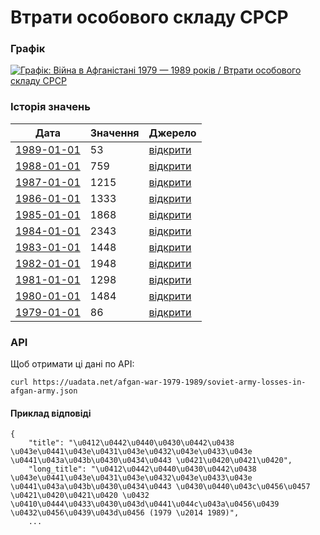 # Втрати особового складу СРСР
### Графік
[ ![Графік: Війна в Афганістані 1979 — 1989 років / Втрати особового складу СРСР](https://uadata.net/screen?459657&u=%2Fafgan-war-1979-1989%2Fsoviet-army-losses-in-afgan-army) ](https://uadata.net/afgan-war-1979-1989/soviet-army-losses-in-afgan-army)

### Історія значень
| Дата | Значення | Джерело |
|---|---|---|
| [1989-01-01](https://uadata.net/afgan-war-1979-1989/soviet-army-losses-in-afgan-army/1989-01-01+00%3A00%3A00) | 53 | [відкрити](https://uk.wikipedia.org/wiki/%D0%92%D1%82%D1%80%D0%B0%D1%82%D0%B8_%D0%B2_%D0%90%D1%84%D0%B3%D0%B0%D0%BD%D1%81%D1%8C%D0%BA%D1%96%D0%B9_%D0%B2%D1%96%D0%B9%D0%BD%D1%96_(1979%E2%80%941989)#%D0%92%D1%82%D1%80%D0%B0%D1%82%D0%B8_%D0%BC%D0%BE%D0%B4%D0%B6%D0%B0%D1%85%D0%B5%D0%B4%D1%96%D0%B2) |
| [1988-01-01](https://uadata.net/afgan-war-1979-1989/soviet-army-losses-in-afgan-army/1988-01-01+00%3A00%3A00) | 759 | [відкрити](https://uk.wikipedia.org/wiki/%D0%92%D1%82%D1%80%D0%B0%D1%82%D0%B8_%D0%B2_%D0%90%D1%84%D0%B3%D0%B0%D0%BD%D1%81%D1%8C%D0%BA%D1%96%D0%B9_%D0%B2%D1%96%D0%B9%D0%BD%D1%96_(1979%E2%80%941989)#%D0%92%D1%82%D1%80%D0%B0%D1%82%D0%B8_%D0%BC%D0%BE%D0%B4%D0%B6%D0%B0%D1%85%D0%B5%D0%B4%D1%96%D0%B2) |
| [1987-01-01](https://uadata.net/afgan-war-1979-1989/soviet-army-losses-in-afgan-army/1987-01-01+00%3A00%3A00) | 1215 | [відкрити](https://uk.wikipedia.org/wiki/%D0%92%D1%82%D1%80%D0%B0%D1%82%D0%B8_%D0%B2_%D0%90%D1%84%D0%B3%D0%B0%D0%BD%D1%81%D1%8C%D0%BA%D1%96%D0%B9_%D0%B2%D1%96%D0%B9%D0%BD%D1%96_(1979%E2%80%941989)#%D0%92%D1%82%D1%80%D0%B0%D1%82%D0%B8_%D0%BC%D0%BE%D0%B4%D0%B6%D0%B0%D1%85%D0%B5%D0%B4%D1%96%D0%B2) |
| [1986-01-01](https://uadata.net/afgan-war-1979-1989/soviet-army-losses-in-afgan-army/1986-01-01+00%3A00%3A00) | 1333 | [відкрити](https://uk.wikipedia.org/wiki/%D0%92%D1%82%D1%80%D0%B0%D1%82%D0%B8_%D0%B2_%D0%90%D1%84%D0%B3%D0%B0%D0%BD%D1%81%D1%8C%D0%BA%D1%96%D0%B9_%D0%B2%D1%96%D0%B9%D0%BD%D1%96_(1979%E2%80%941989)#%D0%92%D1%82%D1%80%D0%B0%D1%82%D0%B8_%D0%BC%D0%BE%D0%B4%D0%B6%D0%B0%D1%85%D0%B5%D0%B4%D1%96%D0%B2) |
| [1985-01-01](https://uadata.net/afgan-war-1979-1989/soviet-army-losses-in-afgan-army/1985-01-01+00%3A00%3A00) | 1868 | [відкрити](https://uk.wikipedia.org/wiki/%D0%92%D1%82%D1%80%D0%B0%D1%82%D0%B8_%D0%B2_%D0%90%D1%84%D0%B3%D0%B0%D0%BD%D1%81%D1%8C%D0%BA%D1%96%D0%B9_%D0%B2%D1%96%D0%B9%D0%BD%D1%96_(1979%E2%80%941989)#%D0%92%D1%82%D1%80%D0%B0%D1%82%D0%B8_%D0%BC%D0%BE%D0%B4%D0%B6%D0%B0%D1%85%D0%B5%D0%B4%D1%96%D0%B2) |
| [1984-01-01](https://uadata.net/afgan-war-1979-1989/soviet-army-losses-in-afgan-army/1984-01-01+00%3A00%3A00) | 2343 | [відкрити](https://uk.wikipedia.org/wiki/%D0%92%D1%82%D1%80%D0%B0%D1%82%D0%B8_%D0%B2_%D0%90%D1%84%D0%B3%D0%B0%D0%BD%D1%81%D1%8C%D0%BA%D1%96%D0%B9_%D0%B2%D1%96%D0%B9%D0%BD%D1%96_(1979%E2%80%941989)#%D0%92%D1%82%D1%80%D0%B0%D1%82%D0%B8_%D0%BC%D0%BE%D0%B4%D0%B6%D0%B0%D1%85%D0%B5%D0%B4%D1%96%D0%B2) |
| [1983-01-01](https://uadata.net/afgan-war-1979-1989/soviet-army-losses-in-afgan-army/1983-01-01+00%3A00%3A00) | 1448 | [відкрити](https://uk.wikipedia.org/wiki/%D0%92%D1%82%D1%80%D0%B0%D1%82%D0%B8_%D0%B2_%D0%90%D1%84%D0%B3%D0%B0%D0%BD%D1%81%D1%8C%D0%BA%D1%96%D0%B9_%D0%B2%D1%96%D0%B9%D0%BD%D1%96_(1979%E2%80%941989)#%D0%92%D1%82%D1%80%D0%B0%D1%82%D0%B8_%D0%BC%D0%BE%D0%B4%D0%B6%D0%B0%D1%85%D0%B5%D0%B4%D1%96%D0%B2) |
| [1982-01-01](https://uadata.net/afgan-war-1979-1989/soviet-army-losses-in-afgan-army/1982-01-01+00%3A00%3A00) | 1948 | [відкрити](https://uk.wikipedia.org/wiki/%D0%92%D1%82%D1%80%D0%B0%D1%82%D0%B8_%D0%B2_%D0%90%D1%84%D0%B3%D0%B0%D0%BD%D1%81%D1%8C%D0%BA%D1%96%D0%B9_%D0%B2%D1%96%D0%B9%D0%BD%D1%96_(1979%E2%80%941989)#%D0%92%D1%82%D1%80%D0%B0%D1%82%D0%B8_%D0%BC%D0%BE%D0%B4%D0%B6%D0%B0%D1%85%D0%B5%D0%B4%D1%96%D0%B2) |
| [1981-01-01](https://uadata.net/afgan-war-1979-1989/soviet-army-losses-in-afgan-army/1981-01-01+00%3A00%3A00) | 1298 | [відкрити](https://uk.wikipedia.org/wiki/%D0%92%D1%82%D1%80%D0%B0%D1%82%D0%B8_%D0%B2_%D0%90%D1%84%D0%B3%D0%B0%D0%BD%D1%81%D1%8C%D0%BA%D1%96%D0%B9_%D0%B2%D1%96%D0%B9%D0%BD%D1%96_(1979%E2%80%941989)#%D0%92%D1%82%D1%80%D0%B0%D1%82%D0%B8_%D0%BC%D0%BE%D0%B4%D0%B6%D0%B0%D1%85%D0%B5%D0%B4%D1%96%D0%B2) |
| [1980-01-01](https://uadata.net/afgan-war-1979-1989/soviet-army-losses-in-afgan-army/1980-01-01+00%3A00%3A00) | 1484 | [відкрити](https://uk.wikipedia.org/wiki/%D0%92%D1%82%D1%80%D0%B0%D1%82%D0%B8_%D0%B2_%D0%90%D1%84%D0%B3%D0%B0%D0%BD%D1%81%D1%8C%D0%BA%D1%96%D0%B9_%D0%B2%D1%96%D0%B9%D0%BD%D1%96_(1979%E2%80%941989)#%D0%92%D1%82%D1%80%D0%B0%D1%82%D0%B8_%D0%BC%D0%BE%D0%B4%D0%B6%D0%B0%D1%85%D0%B5%D0%B4%D1%96%D0%B2) |
| [1979-01-01](https://uadata.net/afgan-war-1979-1989/soviet-army-losses-in-afgan-army/1979-01-01+00%3A00%3A00) | 86 | [відкрити](https://uk.wikipedia.org/wiki/%D0%92%D1%82%D1%80%D0%B0%D1%82%D0%B8_%D0%B2_%D0%90%D1%84%D0%B3%D0%B0%D0%BD%D1%81%D1%8C%D0%BA%D1%96%D0%B9_%D0%B2%D1%96%D0%B9%D0%BD%D1%96_(1979%E2%80%941989)#%D0%92%D1%82%D1%80%D0%B0%D1%82%D0%B8_%D0%BC%D0%BE%D0%B4%D0%B6%D0%B0%D1%85%D0%B5%D0%B4%D1%96%D0%B2) |
### API
Щоб отримати ці дані по API:
```
curl https://uadata.net/afgan-war-1979-1989/soviet-army-losses-in-afgan-army.json
```
#### Приклад відповіді 
```
{
    "title": "\u0412\u0442\u0440\u0430\u0442\u0438 \u043e\u0441\u043e\u0431\u043e\u0432\u043e\u0433\u043e \u0441\u043a\u043b\u0430\u0434\u0443 \u0421\u0420\u0421\u0420",
    "long_title": "\u0412\u0442\u0440\u0430\u0442\u0438 \u043e\u0441\u043e\u0431\u043e\u0432\u043e\u0433\u043e \u0441\u043a\u043b\u0430\u0434\u0443 \u0430\u0440\u043c\u0456\u0457 \u0421\u0420\u0421\u0420 \u0432 \u0410\u0444\u0433\u0430\u043d\u0441\u044c\u043a\u0456\u0439 \u0432\u0456\u0439\u043d\u0456 (1979 \u2014 1989)",
    ...
```
